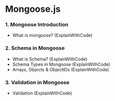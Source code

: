 # Mongoose.js
### 1. Mongoose Introduction
- What is mongoose? (ExplainWithCode)
### 2. Schema in Mongoose
- What is Schema? (ExplainWithCode)
- Schema Types in Mongoose (ExplainWithCode)
- Arrays, Objects & ObjectIDs (ExplainWithCode)
### 3. Validation in Mongoose
- Validation (ExplainWithCode)
